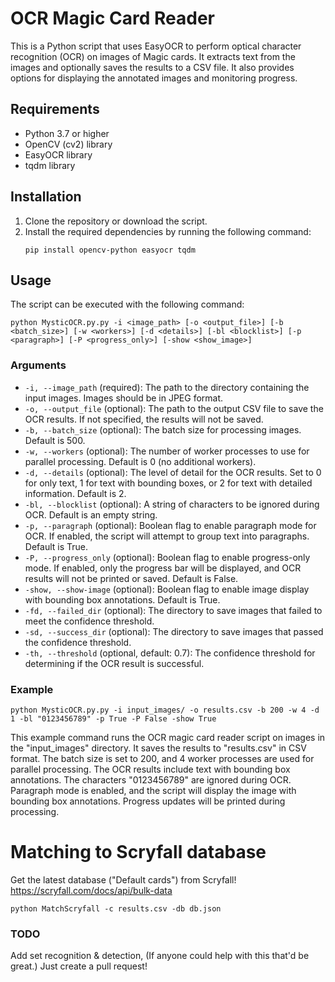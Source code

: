 # OCR Magic Card Reader

This is a Python script that uses EasyOCR to perform optical character recognition (OCR) on images of Magic cards. It extracts text from the images and optionally saves the results to a CSV file. It also provides options for displaying the annotated images and monitoring progress.

## Requirements

- Python 3.7 or higher
- OpenCV (cv2) library
- EasyOCR library
- tqdm library

## Installation

1. Clone the repository or download the script.
2. Install the required dependencies by running the following command:
   ```shell
   pip install opencv-python easyocr tqdm
   ```

## Usage

The script can be executed with the following command:

```shell
python MysticOCR.py.py -i <image_path> [-o <output_file>] [-b <batch_size>] [-w <workers>] [-d <details>] [-bl <blocklist>] [-p <paragraph>] [-P <progress_only>] [-show <show_image>]
```

### Arguments

- `-i, --image_path` (required): The path to the directory containing the input images. Images should be in JPEG format.
- `-o, --output_file` (optional): The path to the output CSV file to save the OCR results. If not specified, the results will not be saved.
- `-b, --batch_size` (optional): The batch size for processing images. Default is 500.
- `-w, --workers` (optional): The number of worker processes to use for parallel processing. Default is 0 (no additional workers).
- `-d, --details` (optional): The level of detail for the OCR results. Set to 0 for only text, 1 for text with bounding boxes, or 2 for text with detailed information. Default is 2.
- `-bl, --blocklist` (optional): A string of characters to be ignored during OCR. Default is an empty string.
- `-p, --paragraph` (optional): Boolean flag to enable paragraph mode for OCR. If enabled, the script will attempt to group text into paragraphs. Default is True.
- `-P, --progress_only` (optional): Boolean flag to enable progress-only mode. If enabled, only the progress bar will be displayed, and OCR results will not be printed or saved. Default is False.
- `-show, --show-image` (optional): Boolean flag to enable image display with bounding box annotations. Default is True.
- `-fd, --failed_dir` (optional): The directory to save images that failed to meet the confidence threshold.
- `-sd, --success_dir` (optional): The directory to save images that passed the confidence threshold.
- `-th, --threshold` (optional, default: 0.7): The confidence threshold for determining if the OCR result is successful.

### Example

```shell
python MysticOCR.py.py -i input_images/ -o results.csv -b 200 -w 4 -d 1 -bl "0123456789" -p True -P False -show True
```
This example command runs the OCR magic card reader script on images in the "input_images" directory. It saves the results to "results.csv" in CSV format. The batch size is set to 200, and 4 worker processes are used for parallel processing. The OCR results include text with bounding box annotations. The characters "0123456789" are ignored during OCR. Paragraph mode is enabled, and the script will display the image with bounding box annotations. Progress updates will be printed during processing.

# Matching to Scryfall database

Get the latest database ("Default cards") from Scryfall!
https://scryfall.com/docs/api/bulk-data

```shell
python MatchScryfall -c results.csv -db db.json 
```
### TODO

Add set recognition & detection, (If anyone could help with this that'd be great.)
Just create a pull request!

